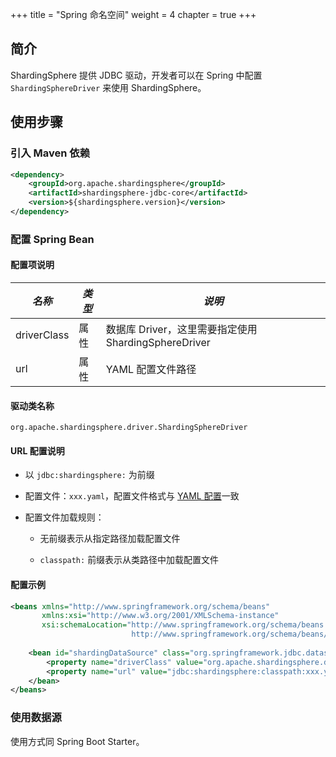 +++
title = "Spring 命名空间"
weight = 4
chapter = true
+++

## 简介

ShardingSphere 提供 JDBC 驱动，开发者可以在 Spring 中配置 `ShardingSphereDriver` 来使用 ShardingSphere。

## 使用步骤

### 引入 Maven 依赖

```xml
<dependency>
    <groupId>org.apache.shardingsphere</groupId>
    <artifactId>shardingsphere-jdbc-core</artifactId>
    <version>${shardingsphere.version}</version>
</dependency>
```

### 配置 Spring Bean


#### 配置项说明

| *名称*             | *类型*    | *说明*                                              |
|-------------------|----------|-----------------------------------------------------|
| driverClass       | 属性      | 数据库 Driver，这里需要指定使用 ShardingSphereDriver    |
| url               | 属性      | YAML 配置文件路径                                     |

#### 驱动类名称

`org.apache.shardingsphere.driver.ShardingSphereDriver`

#### URL 配置说明

- 以 `jdbc:shardingsphere:` 为前缀

- 配置文件：`xxx.yaml`，配置文件格式与 [YAML 配置](/cn/user-manual/shardingsphere-jdbc/yaml-config)一致

- 配置文件加载规则：

  - 无前缀表示从指定路径加载配置文件

  -  `classpath:` 前缀表示从类路径中加载配置文件

#### 配置示例

```xml
<beans xmlns="http://www.springframework.org/schema/beans"
       xmlns:xsi="http://www.w3.org/2001/XMLSchema-instance"
       xsi:schemaLocation="http://www.springframework.org/schema/beans 
                           http://www.springframework.org/schema/beans/spring-beans.xsd">
    
    <bean id="shardingDataSource" class="org.springframework.jdbc.datasource.SimpleDriverDataSource">
        <property name="driverClass" value="org.apache.shardingsphere.driver.ShardingSphereDriver" />
        <property name="url" value="jdbc:shardingsphere:classpath:xxx.yaml" />
    </bean>
</beans>
```

### 使用数据源

使用方式同 Spring Boot Starter。
